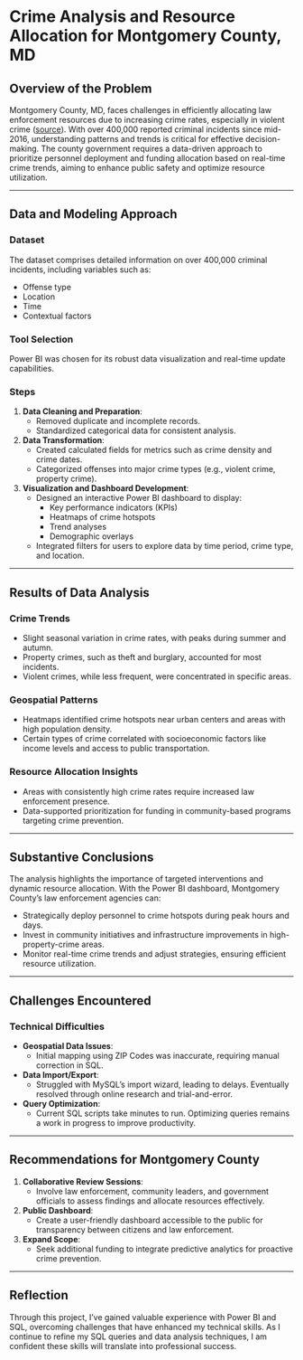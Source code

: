 # Crime Analysis and Resource Allocation for Montgomery County, MD

## Overview of the Problem
Montgomery County, MD, faces challenges in efficiently allocating law enforcement resources due to increasing crime rates, especially in violent crime ([source](https://wtop.com/montgomery-county/2024/02/crime-increased-in-montgomery-county-for-third-straight-year-data-shows/)). With over 400,000 reported criminal incidents since mid-2016, understanding patterns and trends is critical for effective decision-making. The county government requires a data-driven approach to prioritize personnel deployment and funding allocation based on real-time crime trends, aiming to enhance public safety and optimize resource utilization.

---

## Data and Modeling Approach

### Dataset
The dataset comprises detailed information on over 400,000 criminal incidents, including variables such as:
- Offense type
- Location
- Time
- Contextual factors

### Tool Selection
Power BI was chosen for its robust data visualization and real-time update capabilities.

### Steps
1. **Data Cleaning and Preparation**:
   - Removed duplicate and incomplete records.
   - Standardized categorical data for consistent analysis.
2. **Data Transformation**:
   - Created calculated fields for metrics such as crime density and crime dates.
   - Categorized offenses into major crime types (e.g., violent crime, property crime).
3. **Visualization and Dashboard Development**:
   - Designed an interactive Power BI dashboard to display:
     - Key performance indicators (KPIs)
     - Heatmaps of crime hotspots
     - Trend analyses
     - Demographic overlays
   - Integrated filters for users to explore data by time period, crime type, and location.

---

## Results of Data Analysis

### Crime Trends
- Slight seasonal variation in crime rates, with peaks during summer and autumn.
- Property crimes, such as theft and burglary, accounted for most incidents.
- Violent crimes, while less frequent, were concentrated in specific areas.

### Geospatial Patterns
- Heatmaps identified crime hotspots near urban centers and areas with high population density.
- Certain types of crime correlated with socioeconomic factors like income levels and access to public transportation.

### Resource Allocation Insights
- Areas with consistently high crime rates require increased law enforcement presence.
- Data-supported prioritization for funding in community-based programs targeting crime prevention.

---

## Substantive Conclusions
The analysis highlights the importance of targeted interventions and dynamic resource allocation. With the Power BI dashboard, Montgomery County’s law enforcement agencies can:
- Strategically deploy personnel to crime hotspots during peak hours and days.
- Invest in community initiatives and infrastructure improvements in high-property-crime areas.
- Monitor real-time crime trends and adjust strategies, ensuring efficient resource utilization.

---

## Challenges Encountered

### Technical Difficulties
- **Geospatial Data Issues**: 
  - Initial mapping using ZIP Codes was inaccurate, requiring manual correction in SQL.
- **Data Import/Export**: 
  - Struggled with MySQL’s import wizard, leading to delays. Eventually resolved through online research and trial-and-error.
- **Query Optimization**: 
  - Current SQL scripts take minutes to run. Optimizing queries remains a work in progress to improve productivity.

---

## Recommendations for Montgomery County
1. **Collaborative Review Sessions**:
   - Involve law enforcement, community leaders, and government officials to assess findings and allocate resources effectively.
2. **Public Dashboard**:
   - Create a user-friendly dashboard accessible to the public for transparency between citizens and law enforcement.
3. **Expand Scope**:
   - Seek additional funding to integrate predictive analytics for proactive crime prevention.

--- 

## Reflection
Through this project, I’ve gained valuable experience with Power BI and SQL, overcoming challenges that have enhanced my technical skills. As I continue to refine my SQL queries and data analysis techniques, I am confident these skills will translate into professional success.
